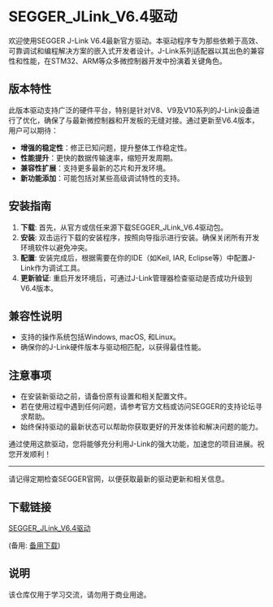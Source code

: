 # SEGGER_JLink_V6.4驱动

欢迎使用SEGGER J-Link V6.4最新官方驱动。本驱动程序专为那些依赖于高效、可靠调试和编程解决方案的嵌入式开发者设计。J-Link系列适配器以其出色的兼容性和性能，在STM32、ARM等众多微控制器开发中扮演着关键角色。

## 版本特性

此版本驱动支持广泛的硬件平台，特别是针对V8、V9及V10系列的J-Link设备进行了优化，确保了与最新微控制器和开发板的无缝对接。通过更新至V6.4版本，用户可以期待：

- **增强的稳定性**：修正已知问题，提升整体工作稳定性。
- **性能提升**：更快的数据传输速率，缩短开发周期。
- **兼容性扩展**：支持更多最新的芯片和开发环境。
- **新功能添加**：可能包括对某些高级调试特性的支持。

## 安装指南

1. **下载**: 首先，从官方或信任来源下载SEGGER_JLink_V6.4驱动包。
2. **安装**: 双击运行下载的安装程序，按照向导指示进行安装。确保关闭所有开发环境软件以避免冲突。
3. **配置**: 安装完成后，根据需要在你的IDE（如Keil, IAR, Eclipse等）中配置J-Link作为调试工具。
4. **更新验证**: 重启开发环境后，可通过J-Link管理器检查驱动是否成功升级到V6.4版本。

## 兼容性说明

- 支持的操作系统包括Windows, macOS, 和Linux。
- 确保你的J-Link硬件版本与驱动相匹配，以获得最佳性能。

## 注意事项

- 在安装新驱动之前，请备份原有设置和相关配置文件。
- 若在使用过程中遇到任何问题，请参考官方文档或访问SEGGER的支持论坛寻求帮助。
- 始终保持驱动的最新状态可以帮助你获取更好的开发体验和解决问题的能力。

通过使用这款驱动，您将能够充分利用J-Link的强大功能，加速您的项目进展。祝您开发顺利！

---

请记得定期检查SEGGER官网，以便获取最新的驱动更新和相关信息。

## 下载链接
[SEGGER_JLink_V6.4驱动](https://pan.quark.cn/s/83ff909c99a5) 

(备用: [备用下载](https://pan.baidu.com/s/1nvBwaPmxro7LILhJI2301g?pwd=1234))

## 说明

该仓库仅用于学习交流，请勿用于商业用途。
